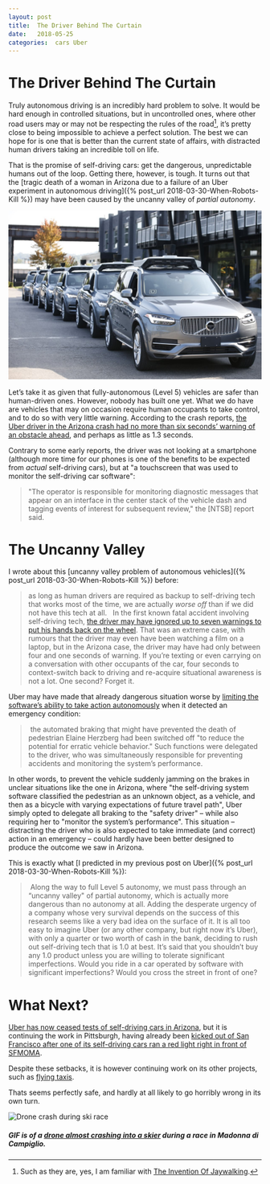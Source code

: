 ```yaml
---
layout: post
title:  The Driver Behind The Curtain 
date:   2018-05-25 
categories:  cars Uber 
---
```


# The Driver Behind The Curtain


Truly autonomous driving is an incredibly hard problem to solve. It would be hard enough in controlled situations, but in uncontrolled ones, where other road users may or may not be respecting the rules of the road[^1], it’s pretty close to being impossible to achieve a perfect solution. The best we can hope for is one that is better than the current state of affairs, with distracted human drivers taking an incredible toll on life.

That is the promise of self-driving cars: get the dangerous, unpredictable humans out of the loop. Getting there, however, is tough. It turns out that the [tragic death of a woman in Arizona due to a failure of an Uber experiment in autonomous driving]({% post_url 2018-03-30-When-Robots-Kill %}) may have been caused by the uncanny valley of *partial autonomy*.

![](/images/unknown_filename.354.jpeg)

Let’s take it as given that fully-autonomous (Level 5) vehicles are safer than human-driven ones. However, nobody has built one yet. What we do have are vehicles that may on occasion require human occupants to take control, and to do so with very little warning. According to the crash reports, [the Uber driver in the Arizona crash had no more than six seconds’ warning of an obstacle ahead](https://arstechnica.com/cars/2018/05/emergency-brakes-were-disabled-by-ubers-self-driving-software-ntsb-says/), and perhaps as little as 1.3 seconds. 

Contrary to some early reports, the driver was not looking at a smartphone (although more time for our phones is one of the benefits to be expected from *actual* self-driving cars), but at "a touchscreen that was used to monitor the self-driving car software":

> "The operator is responsible for monitoring diagnostic messages that appear on an interface in the center stack of the vehicle dash and tagging events of interest for subsequent review," the \[NTSB\] report said.

# The Uncanny Valley

I wrote about this [uncanny valley problem of autonomous vehicles]({% post_url 2018-03-30-When-Robots-Kill %}) before:

> as long as human drivers are required as backup to self-driving tech that works most of the time, we are actually *worse off* than if we did not have this tech at all.
> 
> In the first known fatal accident involving self-driving tech, [the driver may have ignored up to seven warnings to put his hands back on the wheel](https://www.washingtonpost.com/news/the-switch/wp/2017/06/20/the-driver-who-died-in-a-tesla-crash-using-autopilot-ignored-7-safety-warnings/). That was an extreme case, with rumours that the driver may even have been watching a film on a laptop, but in the Arizona case, the driver may have had only between four and one seconds of warning. If you’re texting or even carrying on a conversation with other occupants of the car, four seconds to context-switch back to driving and re-acquire situational awareness is not a lot. One second? Forget it.

Uber may have made that already dangerous situation worse by [limiting the software’s ability to take action autonomously](https://www.bloomberg.com/view/articles/2018-05-25/uber-s-ghost-in-the-self-driving-machine-exposed) when it detected an emergency condition:

> the automated braking that might have prevented the death of pedestrian Elaine Herzberg had been switched off "to reduce the potential for erratic vehicle behavior." Such functions were delegated to the driver, who was simultaneously responsible for preventing accidents and monitoring the system’s performance.

In other words, to prevent the vehicle suddenly jamming on the brakes in unclear situations like the one in Arizona, where "the self-driving system software classified the pedestrian as an unknown object, as a vehicle, and then as a bicycle with varying expectations of future travel path", Uber simply opted to delegate all braking to the "safety driver" – while also requiring her to "monitor the system’s performance". This situation – distracting the driver who is also expected to take immediate (and correct) action in an emergency – could hardly have been better designed to produce the outcome we saw in Arizona.

This is exactly what [I predicted in my previous post on Uber]({% post_url 2018-03-30-When-Robots-Kill %}):

> Along the way to full Level 5 autonomy, we must pass through an “uncanny valley" of partial autonomy, which is actually more dangerous than no autonomy at all.
Adding the desperate urgency of a company whose very survival depends on the success of this research seems like a very bad idea on the surface of it. It is all too easy to imagine Uber (or any other company, but right now it’s Uber), with only a quarter or two worth of cash in the bank, deciding to rush out self-driving tech that is 1.0 at best.
> It’s said that you shouldn’t buy any 1.0 product unless you are willing to tolerate significant imperfections. Would you ride in a car operated by software with significant imperfections?
> Would you cross the street in front of one?

# What Next?

[Uber has now ceased tests of self-driving cars in Arizona](https://eu.azcentral.com/story/news/local/tempe-breaking/2018/05/23/uber-close-self-driving-operations-arizona/636974002/), but it is continuing the work in Pittsburgh, having already been [kicked out of San Francisco after one of its self-driving cars ran a red light right in front of SFMOMA](http://sfist.com/2017/02/25/self-driving_uber_that_was_caught_o.php). 

Despite these setbacks, it is however continuing work on its other projects, such as [flying taxis](https://www.thelocal.fr/20180524/uber-to-invest-20-million-to-build-flying-taxis-in-france). 

Thats seems perfectly safe, and hardly at all likely to go horribly wrong in its own turn.

![Drone crash during ski race](https://media.giphy.com/media/Yb8aUTrSAEjC/giphy.gif)

##### GIF is of a [drone almost crashing into a skier](https://www.skiracing.com/stories/fis-responds-to-madonna-di-campiglio-drone-crash) during a race in Madonna di Campiglio.

[^1]: Such as they are, yes, I am familiar with [The Invention Of Jaywalking](https://www.citylab.com/transportation/2012/04/invention-jaywalking/1837/).

                                             